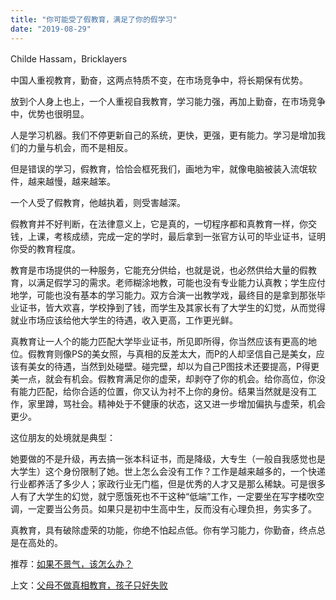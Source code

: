 ```yaml
---
title: "你可能受了假教育，满足了你的假学习"
date: "2019-08-29"
---
```


Childe Hassam，Bricklayers

  

中国人重视教育，勤奋，这两点特质不变，在市场竞争中，将长期保有优势。  

  

放到个人身上也上，一个人重视自我教育，学习能力强，再加上勤奋，在市场竞争中，优势也很明显。

  

人是学习机器。我们不停更新自己的系统，更快，更强，更有能力。学习是增加我们的力量与机会，而不是相反。

  

但是错误的学习，假教育，恰恰会框死我们，画地为牢，就像电脑被装入流氓软件，越来越慢，越来越笨。

  

一个人受了假教育，他越执着，则受害越深。

  

假教育并不好判断，在法律意义上，它是真的，一切程序都和真教育一样，你交钱，上课，考核成绩，完成一定的学时，最后拿到一张官方认可的毕业证书，证明你受的教育程度。

  

教育是市场提供的一种服务，它能充分供给，也就是说，也必然供给大量的假教育，以满足假学习的需求。老师糊涂地教，可能也没有专业能力认真教；学生应付地学，可能也没有基本的学习能力。双方合演一出教学戏，最终目的是拿到那张毕业证书，皆大欢喜，学校挣到了钱，而学生及其家长有了大学生的幻觉，从而觉得就业市场应该给他大学生的待遇，收入更高，工作更光鲜。

  

真教育让一人个的能力匹配大学毕业证书，所见即所得，你当然应该有更高的地位。假教育则像PS的美女照，与真相的反差太大，而P的人却坚信自己是美女，应该有美女的待遇，当然到处碰壁。碰完壁，却以为自己P图技术还要提高，P得更美一点，就会有机会。假教育满足你的虚荣，却剥夺了你的机会。给你高位，你没有能力匹配，给你合适的位置，你又认为衬不上你的身份。结果当然就是没有工作，家里蹲，骂社会。精神处于不健康的状态，这又进一步增加偏执与虚荣，机会更少。

  

这位朋友的处境就是典型：

  

  

她要做的不是升级，再去搞一张本科证书，而是降级，大专生（一般自我感觉也是大学生）这个身份限制了她。世上怎么会没有工作？工作是越来越多的，一个快递行业都养活了多少人；家政行业无门槛，但是优秀的人才又是那么稀缺。可是很多人有了大学生的幻觉，就宁愿饿死也不干这种“低端”工作，一定要坐在写字楼吹空调，一定要当公务员。如果只是初中生高中生，反而没有心理负担，务实多了。

  

真教育，具有破除虚荣的功能，你绝不怕起点低。你有学习能力，你勤奋，终点总是在高处的。

  

推荐：[如果不景气，该怎么办？](http://mp.weixin.qq.com/s?__biz=MjM5NDU0Mjk2MQ==&mid=2651630714&idx=1&sn=036bc33b3b3614527864e6071ebf14ce&chksm=bd7e28648a09a1724cc0953df7d093e315808171013e9948b7838d3b125c829a5363744816ce&scene=21#wechat_redirect)

上文：[父母不做真相教育，孩子只好失败](http://mp.weixin.qq.com/s?__biz=MjM5NDU0Mjk2MQ==&mid=2651634716&idx=1&sn=bda87e1e709e0cf9bd0589a50c18e590&chksm=bd7e38028a09b1146ea5a1ce142c7fd652a7addd961e1188627efad2643b60b109bbc6504ad4&scene=21#wechat_redirect)
